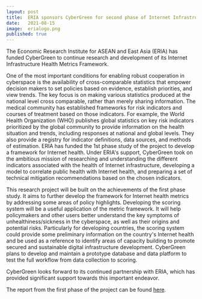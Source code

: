 ```yaml
---
layout: post
title:  ERIA sponsors CyberGreen for second phase of Internet Infrastructure Health Metrics Framework project
date:   2021-08-15
image:  erialogo.png
published: true  
---
```


The Economic Research Institute for ASEAN and East Asia (ERIA) has funded CyberGreen to continue research and development of its Internet Infrastructure Health Metrics Framework. 

One of the most important conditions for enabling robust cooperation in cyberspace is the availability of cross-comparable statistics that empower decision makers to set policies based on evidence, establish priorities, and view trends. The key focus is on making various statistics produced at the national level cross comparable, rather than merely sharing information.
The medical community has established frameworks for risk indicators and courses of treatment based on those indicators. For example, the World Health Organization (WHO) publishes global statistics on key risk indicators prioritized by the global community to provide information on the health situation and trends, including responses at national and global levels. They also provide a registry for indicator definitions, data sources, and methods of estimation.
ERIA has funded the 1st phase study of the project to develop a framework for Internet health. Under ERIA's support, CyberGreen took on the ambitious mission of researching and understanding the different indicators associated with the health of Internet infrastructure, developing a model to correlate public health with Internet health, and preparing a set of technical mitigation recommendations based on the chosen indicators.

This research project will be built on the achievements of the first phase study. It aims to further develop the framework for Internet health metrics by addressing some areas of policy highlights.
Developing the scoring system will be a useful application of the metric framework. It will help policymakers and other users better understand the key symptoms of unhealthiness/sickness in the cyberspace, as well as their origins and potential risks. Particularly for developing countries, the scoring system could provide some preliminary information on the country's Internet health and be used as a reference to identify areas of capacity building to promote secured and sustainable digital infrastructure development.
CyberGreen plans to develop and maintain a prototype database and data platform to test the full workflow from data collection to scoring.

CyberGreen looks forward to its continued partnership with ERIA, which has provided significant support towards this important endeavor.

The report from the first phase of the project can be found <a href="https://www.cybergreen.net/papers-reports/#IIHMF">here</a>.
